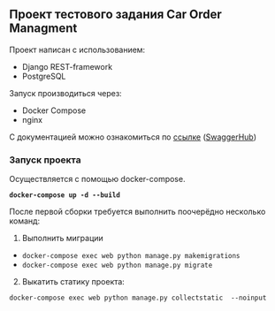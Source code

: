 ## Проект тестового задания Car Order Managment
Проект написан с использованием:
- Django REST-framework
- PostgreSQL

Запуск производиться через:
- Docker Compose
- nginx

С документацией можно ознакомиться по 
[ссылке](./Osokin.Art-Cars-1.0.0-swagger.yaml)
([SwaggerHub](https://app.swaggerhub.com/apis/Osokin.Art/Cars/1.0.0))


### Запуск проекта

Осуществляется с помощью docker-compose. 

**`docker-compose up -d --build`**

После первой сборки требуется выполнить поочерёдно несколько команд:

1. Выполнить миграции
- `docker-compose exec web python manage.py makemigrations`
- `docker-compose exec web python manage.py migrate`

2. Выкатить статику проекта:

`docker-compose exec web python manage.py collectstatic  --noinput`
